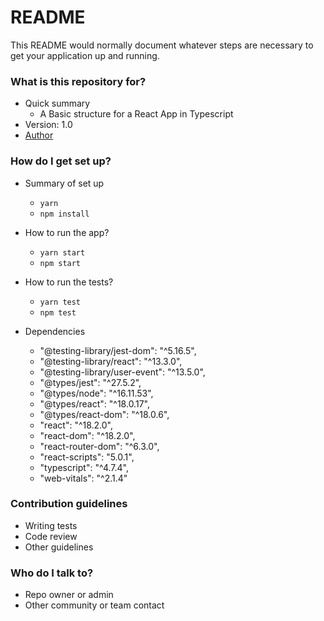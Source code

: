 # README

This README would normally document whatever steps are necessary to get your application up and running.

### What is this repository for?

- Quick summary
  - A Basic structure for a React App in Typescript
- Version: 1.0
- [Author](https://www.linkedin.com/in/felipenavaslederhos)

### How do I get set up?

- Summary of set up

  - `yarn`
  - `npm install`

- How to run the app?

  - `yarn start`
  - `npm start`

- How to run the tests?

  - `yarn test`
  - `npm test`

- Dependencies
    - "@testing-library/jest-dom": "^5.16.5",
    - "@testing-library/react": "^13.3.0",
    - "@testing-library/user-event": "^13.5.0",
    - "@types/jest": "^27.5.2",
    - "@types/node": "^16.11.53",
    - "@types/react": "^18.0.17",
    - "@types/react-dom": "^18.0.6",
    - "react": "^18.2.0",
    - "react-dom": "^18.2.0",
    - "react-router-dom": "^6.3.0",
    - "react-scripts": "5.0.1",
    - "typescript": "^4.7.4",
    - "web-vitals": "^2.1.4"

### Contribution guidelines

- Writing tests
- Code review
- Other guidelines

### Who do I talk to?

- Repo owner or admin
- Other community or team contact
